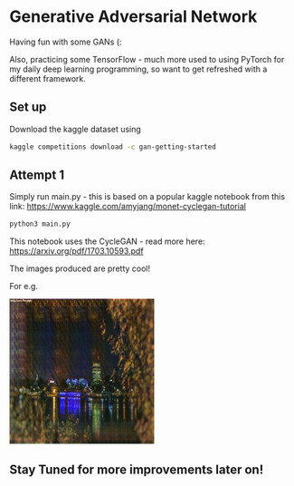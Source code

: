 # Generative Adversarial Network
Having fun with some GANs (:

Also, practicing some TensorFlow - much more used to using PyTorch for my daily deep learning programming, so want to get refreshed with a different framework.

## Set up

Download the kaggle dataset using 

```bash
kaggle competitions download -c gan-getting-started
```

## Attempt 1

Simply run main.py - this is based on a popular kaggle notebook from this link: https://www.kaggle.com/amyjang/monet-cyclegan-tutorial

```bash
python3 main.py
```

This notebook uses the CycleGAN - read more here: https://arxiv.org/pdf/1703.10593.pdf

The images produced are pretty cool!

For e.g.

![newimage](42.jpg)


## Stay Tuned for more improvements later on!
